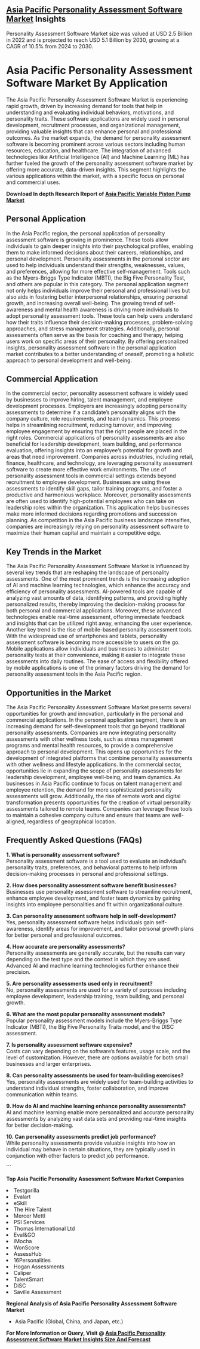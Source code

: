 <h2><a href="https://www.verifiedmarketreports.com/download-sample/?rid=371468&amp;utm_source=Github-Feb&amp;utm_medium=219" target="_blank">Asia Pacific Personality Assessment Software Market</a> Insights</h2><p>Personality Assessment Software Market size was valued at USD 2.5 Billion in 2022 and is projected to reach USD 5.1 Billion by 2030, growing at a CAGR of 10.5% from 2024 to 2030.</p><p><h1>Asia Pacific Personality Assessment Software Market By Application</h1> <p>The Asia Pacific Personality Assessment Software Market is experiencing rapid growth, driven by increasing demand for tools that help in understanding and evaluating individual behaviors, motivations, and personality traits. These software applications are widely used in personal development, recruitment processes, and organizational management, providing valuable insights that can enhance personal and professional outcomes. As the market expands, the demand for personality assessment software is becoming prominent across various sectors including human resources, education, and healthcare. The integration of advanced technologies like Artificial Intelligence (AI) and Machine Learning (ML) has further fueled the growth of the personality assessment software market by offering more accurate, data-driven insights. This segment highlights the various applications within the market, with a specific focus on personal and commercial uses. <p><strong>Download In depth Research Report of <a href="https://www.verifiedmarketreports.com/download-sample/?rid=236118&amp;utm_source=Pulse-Dec&amp;utm_medium=219" target="_blank">Asia Pacific Variable Piston Pump Market</a></strong></p></p> <h2>Personal Application</h2> <p>In the Asia Pacific region, the personal application of personality assessment software is growing in prominence. These tools allow individuals to gain deeper insights into their psychological profiles, enabling them to make informed decisions about their careers, relationships, and personal development. Personality assessments in the personal sector are used to help individuals understand their strengths, weaknesses, values, and preferences, allowing for more effective self-management. Tools such as the Myers-Briggs Type Indicator (MBTI), the Big Five Personality Test, and others are popular in this category. The personal application segment not only helps individuals improve their personal and professional lives but also aids in fostering better interpersonal relationships, ensuring personal growth, and increasing overall well-being. The growing trend of self-awareness and mental health awareness is driving more individuals to adopt personality assessment tools. These tools can help users understand how their traits influence their decision-making processes, problem-solving approaches, and stress management strategies. Additionally, personal assessments often serve as the basis for coaching and therapy, helping users work on specific areas of their personality. By offering personalized insights, personality assessment software in the personal application market contributes to a better understanding of oneself, promoting a holistic approach to personal development and well-being. <h2>Commercial Application</h2> <p>In the commercial sector, personality assessment software is widely used by businesses to improve hiring, talent management, and employee development processes. Employers are increasingly adopting personality assessments to determine if a candidate’s personality aligns with the company culture, role requirements, and team dynamics. This process helps in streamlining recruitment, reducing turnover, and improving employee engagement by ensuring that the right people are placed in the right roles. Commercial applications of personality assessments are also beneficial for leadership development, team building, and performance evaluation, offering insights into an employee’s potential for growth and areas that need improvement. Companies across industries, including retail, finance, healthcare, and technology, are leveraging personality assessment software to create more effective work environments. The use of personality assessment tools in commercial settings extends beyond recruitment to employee development. Businesses are using these assessments to identify skill gaps, tailor training programs, and foster a productive and harmonious workplace. Moreover, personality assessments are often used to identify high-potential employees who can take on leadership roles within the organization. This application helps businesses make more informed decisions regarding promotions and succession planning. As competition in the Asia Pacific business landscape intensifies, companies are increasingly relying on personality assessment software to maximize their human capital and maintain a competitive edge. <h2>Key Trends in the Market</h2> <p>The Asia Pacific Personality Assessment Software Market is influenced by several key trends that are reshaping the landscape of personality assessments. One of the most prominent trends is the increasing adoption of AI and machine learning technologies, which enhance the accuracy and efficiency of personality assessments. AI-powered tools are capable of analyzing vast amounts of data, identifying patterns, and providing highly personalized results, thereby improving the decision-making process for both personal and commercial applications. Moreover, these advanced technologies enable real-time assessment, offering immediate feedback and insights that can be utilized right away, enhancing the user experience. Another key trend is the rise of mobile-based personality assessment tools. With the widespread use of smartphones and tablets, personality assessment software is becoming more accessible to users on the go. Mobile applications allow individuals and businesses to administer personality tests at their convenience, making it easier to integrate these assessments into daily routines. The ease of access and flexibility offered by mobile applications is one of the primary factors driving the demand for personality assessment tools in the Asia Pacific region. <h2>Opportunities in the Market</h2> <p>The Asia Pacific Personality Assessment Software Market presents several opportunities for growth and innovation, particularly in the personal and commercial applications. In the personal application segment, there is an increasing demand for self-development tools that go beyond traditional personality assessments. Companies are now integrating personality assessments with other wellness tools, such as stress management programs and mental health resources, to provide a comprehensive approach to personal development. This opens up opportunities for the development of integrated platforms that combine personality assessments with other wellness and lifestyle applications. In the commercial sector, opportunities lie in expanding the scope of personality assessments for leadership development, employee well-being, and team dynamics. As businesses in Asia Pacific continue to focus on talent management and employee retention, the demand for more sophisticated personality assessments will grow. Additionally, the rise of remote work and digital transformation presents opportunities for the creation of virtual personality assessments tailored to remote teams. Companies can leverage these tools to maintain a cohesive company culture and ensure that teams are well-aligned, regardless of geographical location. <h2>Frequently Asked Questions (FAQs)</h2> <p><strong>1. What is personality assessment software?</strong><br>Personality assessment software is a tool used to evaluate an individual’s personality traits, preferences, and behavioral patterns to help inform decision-making processes in personal and professional settings.</p> <p><strong>2. How does personality assessment software benefit businesses?</strong><br>Businesses use personality assessment software to streamline recruitment, enhance employee development, and foster team dynamics by gaining insights into employee personalities and fit within organizational culture.</p> <p><strong>3. Can personality assessment software help in self-development?</strong><br>Yes, personality assessment software helps individuals gain self-awareness, identify areas for improvement, and tailor personal growth plans for better personal and professional outcomes.</p> <p><strong>4. How accurate are personality assessments?</strong><br>Personality assessments are generally accurate, but the results can vary depending on the test type and the context in which they are used. Advanced AI and machine learning technologies further enhance their precision.</p> <p><strong>5. Are personality assessments used only in recruitment?</strong><br>No, personality assessments are used for a variety of purposes including employee development, leadership training, team building, and personal growth.</p> <p><strong>6. What are the most popular personality assessment models?</strong><br>Popular personality assessment models include the Myers-Briggs Type Indicator (MBTI), the Big Five Personality Traits model, and the DISC assessment.</p> <p><strong>7. Is personality assessment software expensive?</strong><br>Costs can vary depending on the software’s features, usage scale, and the level of customization. However, there are options available for both small businesses and larger enterprises.</p> <p><strong>8. Can personality assessments be used for team-building exercises?</strong><br>Yes, personality assessments are widely used for team-building activities to understand individual strengths, foster collaboration, and improve communication within teams.</p> <p><strong>9. How do AI and machine learning enhance personality assessments?</strong><br>AI and machine learning enable more personalized and accurate personality assessments by analyzing vast data sets and providing real-time insights for better decision-making.</p> <p><strong>10. Can personality assessments predict job performance?</strong><br>While personality assessments provide valuable insights into how an individual may behave in certain situations, they are typically used in conjunction with other factors to predict job performance.</p> ```</p><p><strong>Top Asia Pacific Personality Assessment Software Market Companies</strong></p><div data-test-id=""><p><li>Testgorilla</li><li> Evalart</li><li> eSkill</li><li> The Hire Talent</li><li> Mercer Mettl</li><li> PSI Services</li><li> Thomas International Ltd</li><li> Eval&GO</li><li> iMocha</li><li> WonScore</li><li> AssessHub</li><li> 16Personalities</li><li> Hogan Assessments</li><li> Caliper</li><li> TalentSmart</li><li> DiSC</li><li> Saville Assessment</li></p><div><strong>Regional Analysis of&nbsp;Asia Pacific Personality Assessment Software Market</strong></div><ul><li dir="ltr"><p dir="ltr">Asia Pacific (Global, China, and Japan, etc.)</p></li></ul><p><strong>For More Information or Query, Visit @&nbsp;</strong><strong><a href="https://www.verifiedmarketreports.com/product/personality-assessment-software-market/?utm_source=Github-Feb&amp;utm_medium=219" target="_blank">Asia Pacific Personality Assessment Software Market Insights Size And Forecast</a></strong></p></div><h2>&nbsp;</h2><div data-test-id="">&nbsp;</div>
